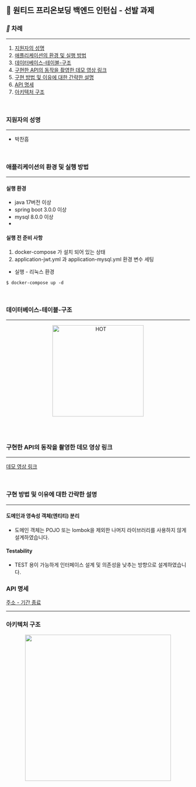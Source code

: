 ## 💛 원티드 프리온보딩 백엔드 인턴십 - 선발 과제


### **_📌_** 차례

---

1. [지원자의 성명](#지원자의-성명)
2. [애플리케이션의 환경 및 실행 방법](#애플리케이션의-환경-및-실행-방법)
2. [데이터베이스-테이블-구조](#데이터베이스-테이블-구조)
3. [구현한 API의 동작을 촬영한 데모 영상 링크](#구현한-API의-동작을-촬영한-데모-영상-링크)
4. [구현 방법 및 이유에 대한 간략한 설명](#구현-방법-및-이유에-대한-간략한-설명)
7. [API 명세](#API-명세)
8. [아키텍처 구조](#아키텍처-구조)


</br>

### 지원자의 성명

---

- 박찬흠


</br>

### 애플리케이션의 환경 및 실행 방법

---
#### 실행 환경
- java 17버전 이상
- spring boot 3.0.0 이상
- mysql 8.0.0 이상
- 

#### 실행 전 준비 사항

1. docker-compose 가 설치 되어 있는 상태
2. application-jwt.yml 과 application-mysql.yml 환경 변수 세팅

- 실행 - 리눅스 환경

```shell
$ docker-compose up -d
```

</br>


### 데이터베이스-테이블-구조

---

<p align="center">
  <img src="https://www.notion.so/image/https%3A%2F%2Fs3-us-west-2.amazonaws.com%2Fsecure.notion-static.com%2F53cc13bf-c643-47f6-86db-ed66617e76dd%2FUntitled.png?table=block&id=55f4d98d-624a-42f7-8f4d-8ea940b68079&spaceId=8f9374ea-d950-4add-878f-648f2923ed06&width=1920&userId=2f121881-2289-461c-a96c-58cde2646312&cache=v2" alt="HOT" width="250px" />
</p>

<br/>


<br/>

### 구현한 API의 동작을 촬영한 데모 영상 링크

---

[데모 영상 링크](https://drive.google.com/file/d/1uue6izkuWSlj2vFrcj4PVeTOAHwFSv7U/view?usp=sharing)

<br/>

### 구현 방법 및 이유에 대한 간략한 설명

---

#### 도메인과 영속성 객체(엔티티) 분리
- 도메인 객체는 POJO 또는 lombok을 제외한 나머지 라이브러리를 사용하지 않게 설계하였습니다.

#### Testability
- TEST 용이 가능하게 인터페이스 설계 및 의존성을 낮추는 방향으로 설계하였습니다.


### API 명세

[주소 - 기간 종료](http://13.125.156.78/swagger-ui/index.html#/)

---

### 아키텍처 구조
<p align="center">
    <img src="https://www.notion.so/image/https%3A%2F%2Fs3-us-west-2.amazonaws.com%2Fsecure.notion-static.com%2F69b4b7e3-dc9b-4f7c-a1cd-375921bb6a6e%2FUntitled.png?table=block&id=e31c3c7e-d80f-4c33-adbe-6451072eb1ab&spaceId=8f9374ea-d950-4add-878f-648f2923ed06&width=1920&userId=2f121881-2289-461c-a96c-58cde2646312&cache=v2" width="400px">
</p>

